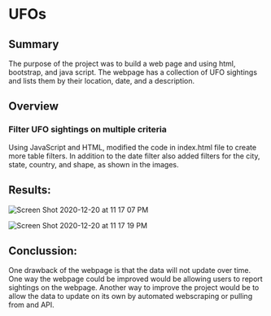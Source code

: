 # UFOs

## Summary

The purpose of the project was to build a web page and using html, bootstrap, and java script. The webpage has a collection of UFO sightings and lists them by their location, date, and a description. 

## Overview 

### Filter UFO sightings on multiple criteria

Using JavaScript and HTML, modified the code in index.html file to create more table filters. In addition to the date filter also added filters for the city, state, country, and shape, as shown in the images.

## Results:

![Screen Shot 2020-12-20 at 11 17 07 PM](https://user-images.githubusercontent.com/16258584/102742156-dca55c00-4319-11eb-9873-31805bb86968.png)

![Screen Shot 2020-12-20 at 11 17 19 PM](https://user-images.githubusercontent.com/16258584/102742217-01013880-431a-11eb-955d-827b3415c991.png)
 

## Conclussion:
 
One drawback of the webpage is that the data will not update over time. One way the webpage could be improved would be allowing users to report sightings on the webpage. Another way to improve the project would be to allow the data to update on its own by automated webscraping or pulling from and API. 
